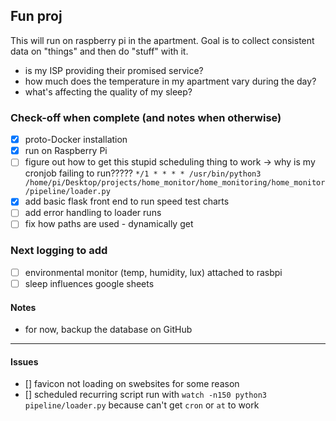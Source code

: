## Fun proj

This will run on raspberry pi in the apartment. Goal is to collect consistent data on "things" and then do "stuff" with it.

- is my ISP providing their promised service?
- how much does the temperature in my apartment vary during the day?
- what's affecting the quality of my sleep?

### Check-off when complete (and notes when otherwise)

- [x] proto-Docker installation
- [x] run on Raspberry Pi
- [ ] figure out how to get this stupid scheduling thing to work -> why is my cronjob failing to run?????
    `*/1 * * * * /usr/bin/python3 /home/pi/Desktop/projects/home_monitor/home_monitoring/home_monitor/pipeline/loader.py`
- [x] add basic flask front end to run speed test charts
- [ ] add error handling to loader runs 
- [ ] fix how paths are used - dynamically get

### Next logging to add
- [ ] environmental monitor (temp, humidity, lux) attached to rasbpi
- [ ] sleep influences google sheets

#### Notes

- for now, backup the database on GitHub


----
#### Issues
- [] favicon not loading on swebsites for some reason
- [] scheduled recurring script run with `watch -n150 python3 pipeline/loader.py` because can't get `cron` or `at` to work 